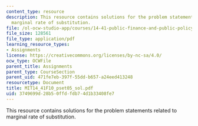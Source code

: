 ```yaml
---
content_type: resource
description: This resource contains solutions for the problem statements related to
  marginal rate of substitution.
file: /ol-ocw-studio-app/courses/14-41-public-finance-and-public-policy-fall-2010/3749699d28b50ffdfdb74d1b33408fe7_MIT14_41F10_pset05_sol.pdf
file_size: 128561
file_type: application/pdf
learning_resource_types:
- Assignments
license: https://creativecommons.org/licenses/by-nc-sa/4.0/
ocw_type: OCWFile
parent_title: Assignments
parent_type: CourseSection
parent_uid: 471fe7eb-397f-55dd-b657-a24eed413248
resourcetype: Document
title: MIT14_41F10_pset05_sol.pdf
uid: 3749699d-28b5-0ffd-fdb7-4d1b33408fe7
---
```

This resource contains solutions for the problem statements related to marginal rate of substitution.